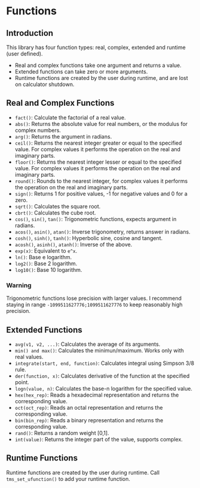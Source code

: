 # Functions

## Introduction

This library has four function types: real, complex, extended and runtime (user defined).

- Real and complex functions take one argument and returns a value.
- Extended functions can take zero or more arguments.
- Runtime functions are created by the user during runtime, and are lost on calculator shutdown.

## Real and Complex Functions

- `fact()`: Calculate the factorial of a real value.
- `abs()`: Returns the absolute value for real numbers, or the modulus for complex numbers.
- `arg()`: Returns the argument in radians.
- `ceil()`: Returns the nearest integer greater or equal to the specified value. For complex values it performs the operation on the real and imaginary parts.
- `floor()`: Returns the nearest integer lesser or equal to the specified value. For complex values it performs the operation on the real and imaginary parts.
- `round()`: Rounds to the nearest integer, for complex values it performs the operation on the real and imaginary parts.
- `sign()`: Returns 1 for positive values, -1 for negative values and 0 for a zero.
- `sqrt()`: Calculates the square root.
- `cbrt()`: Calculates the cube root.
- `cos()`, `sin()`, `tan()`: Trigonometric functions, expects argument in radians.
- `acos()`, `asin()`, `atan()`: Inverse trigonometry, returns answer in radians.
- `cosh()`, `sinh()`, `tanh()`: Hyperbolic sine, cosine and tangent.
- `acosh()`, `asinh()`, `atanh()`: Inverse of the above.
- `exp(x)`: Equivalent to `e^x`.
- `ln()`: Base e logarithm.
- `log2()`: Base 2 logarithm.
- `log10()`: Base 10 logarithm.

### Warning

Trigonometric functions lose precision with larger values. I recommend staying in range `-1099511627776;1099511627776` to keep reasonably high precision.

## Extended Functions

- `avg(v1, v2, ...)`: Calculates the average of its arguments.
- `min() and max()`: Calculates the minimun/maximum. Works only with real values.
- `integrate(start, end, function)`: Calculates integral using Simpson 3/8 rule.
- `der(function, x)`: Calculates derivative of the function at the specified point.
- `logn(value, n)`: Calculates the base-n logarithm for the specified value.
- `hex(hex_rep)`: Reads a hexadecimal representation and returns the corresponding value.
- `oct(oct_rep)`: Reads an octal representation and returns the corresponding value.
- `bin(bin_rep)`: Reads a binary representation and returns the corresponding value.
- `rand()`: Returns a random weight [0,1].
- `int(value)`: Returns the integer part of the value, supports complex.

## Runtime Functions

Runtime functions are created by the user during runtime. Call `tms_set_ufunction()` to add your runtime function.
